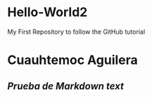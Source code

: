 # Hello-World2
My First Repository to follow the GitHub tutorial
# Cuauhtemoc Aguilera
## _Prueba de Markdown text_
